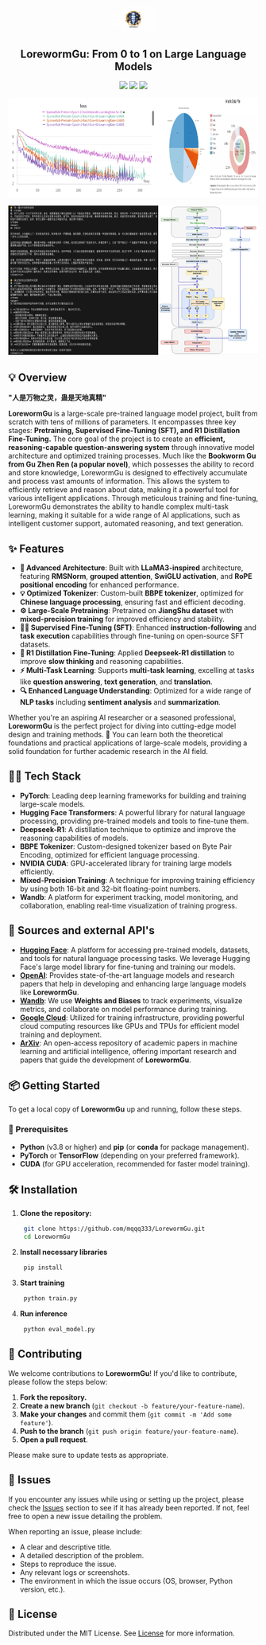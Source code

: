 

<div align="center">
<a href="https://github.com/mqqq333/LorewormGu" target="blank">
<img src="./img/orig_1920x1080.png" width="90" alt="Logo" />
</a>

<h2> LorewormGu: From 0 to 1 on Large Language Models </h2>

![](https://img.shields.io/badge/Python-3776AB?style=for-the-badge&logo=python&logoColor=white) ![](https://img.shields.io/badge/PyTorch-EE4C2C?style=for-the-badge&logo=pytorch&logoColor=white) ![](https://img.shields.io/badge/WandB-FF5B8E?style=for-the-badge&logo=wandb&logoColor=white)



<img src ="./img/output.png" width="60%" height = "200px"><img src ="./img/data_mixture.png" width="20%" height = "200px"><img src ="./img/data_mixture_2.png" width="20%" height = "200px">

<img src ="./img/dialogue.png" width="60%" height = "300px"><img src ="./img/LLaMA3.png" width="40%" height = "300px">

</div>

## 💡 Overview

**"人是万物之灵，蛊是天地真精"**

**LorewormGu** is a large-scale pre-trained language model project, built from scratch with tens of millions of parameters. It encompasses three key stages: **Pretraining, Supervised Fine-Tuning (SFT), and R1 Distillation Fine-Tuning.** The core goal of the project is to create an **efficient, reasoning-capable question-answering system** through innovative model architecture and optimized training processes.
Much like the **Bookworm Gu from Gu Zhen Ren (a popular novel)**, which possesses the ability to record and store knowledge, LorewormGu is designed to effectively accumulate and process vast amounts of information. This allows the system to efficiently retrieve and reason about data, making it a powerful tool for various intelligent applications.
Through meticulous training and fine-tuning, LorewormGu demonstrates the ability to handle complex multi-task learning, making it suitable for a wide range of AI applications, such as intelligent customer support, automated reasoning, and text generation.

## ✨ Features

- **🧠 Advanced Architecture**: Built with **LLaMA3-inspired** architecture, featuring **RMSNorm**, **grouped attention**, **SwiGLU activation**, and **RoPE positional encoding** for enhanced performance.
- **💡 Optimized Tokenizer**: Custom-built **BBPE tokenizer**, optimized for **Chinese language processing**, ensuring fast and efficient decoding.
- **⚙️ Large-Scale Pretraining**: Pretrained on **JiangShu dataset** with **mixed-precision training** for improved efficiency and stability.
- **🧑‍🏫 Supervised Fine-Tuning (SFT)**: Enhanced **instruction-following** and **task execution** capabilities through fine-tuning on open-source SFT datasets.
- **🔬 R1 Distillation Fine-Tuning**: Applied **Deepseek-R1 distillation** to improve **slow thinking** and reasoning capabilities.
- **⚡ Multi-Task Learning**: Supports **multi-task learning**, excelling at tasks like **question answering**, **text generation**, and **translation**.
- **🔍 Enhanced Language Understanding**: Optimized for a wide range of **NLP tasks** including **sentiment analysis** and **summarization**.

Whether you're an aspiring AI researcher or a seasoned professional, **LorewormGu** is the perfect project for diving into cutting-edge model design and training methods. 🌟 You can learn both the theoretical foundations and practical applications of large-scale models, providing a solid foundation for further academic research in the AI field.

## 👩‍💻 Tech Stack

- **PyTorch**: Leading deep learning frameworks for building and training large-scale models.
- **Hugging Face Transformers**: A powerful library for natural language processing, providing pre-trained models and tools to fine-tune them.
- **Deepseek-R1**: A distillation technique to optimize and improve the reasoning capabilities of models.
- **BBPE Tokenizer**: Custom-designed tokenizer based on Byte Pair Encoding, optimized for efficient language processing.
- **NVIDIA CUDA**: GPU-accelerated library for training large models efficiently.
- **Mixed-Precision Training**: A technique for improving training efficiency by using both 16-bit and 32-bit floating-point numbers.
- **Wandb**: A platform for experiment tracking, model monitoring, and collaboration, enabling real-time visualization of training progress.
## 📖 Sources and external API's

- **[Hugging Face](https://huggingface.co)**: A platform for accessing pre-trained models, datasets, and tools for natural language processing tasks. We leverage Hugging Face's large model library for fine-tuning and training our models.
- **[OpenAI](https://openai.com)**: Provides state-of-the-art language models and research papers that help in developing and enhancing large language models like **LorewormGu**.
- **[Wandb](https://www.wandb.com)**: We use **Weights and Biases** to track experiments, visualize metrics, and collaborate on model performance during training.
- **[Google Cloud](https://cloud.google.com)**: Utilized for training infrastructure, providing powerful cloud computing resources like GPUs and TPUs for efficient model training and deployment.
- **[ArXiv](https://arxiv.org)**: An open-access repository of academic papers in machine learning and artificial intelligence, offering important research and papers that guide the development of **LorewormGu**.

## 📦 Getting Started

To get a local copy of **LorewormGu** up and running, follow these steps.

### 🚀 Prerequisites

- **Python** (v3.8 or higher) and **pip** (or **conda** for package management).
- **PyTorch** or **TensorFlow** (depending on your preferred framework).
- **CUDA** (for GPU acceleration, recommended for faster model training).

## 🛠️ Installation

1. **Clone the repository:**
   ```bash
	git clone https://github.com/mqqq333/LorewormGu.git
	cd LorewormGu
   ```
2. **Install necessary libraries**
   ```bash
	pip install 
   ```
3. **Start training**
   ```bash
	python train.py
   ```
4. **Run inference**
   ```bash
	python eval_model.py
   ```
## 🤝 Contributing

We welcome contributions to **LorewormGu**! If you'd like to contribute, please follow the steps below:
1. **Fork the repository.**
2. **Create a new branch** (`git checkout -b feature/your-feature-name`).
3. **Make your changes** and commit them (`git commit -m 'Add some feature'`).
4. **Push to the branch** (`git push origin feature/your-feature-name`).
5. **Open a pull request**.

Please make sure to update tests as appropriate.

## 🐛 Issues

If you encounter any issues while using or setting up the project, please check the [Issues]() section to see if it has already been reported. If not, feel free to open a new issue detailing the problem.

When reporting an issue, please include:

- A clear and descriptive title.
- A detailed description of the problem.
- Steps to reproduce the issue.
- Any relevant logs or screenshots.
- The environment in which the issue occurs (OS, browser, Python version, etc.).

## 📜 License

Distributed under the MIT License. See [License](/LICENSE) for more information.